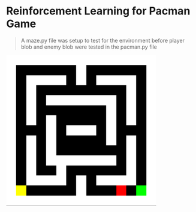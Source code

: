 # Reinforcement Learning for Pacman Game

> A maze.py file was setup to test for the environment before player blob and enemy blob were tested in the pacman.py file <br/>

<img src="/images/pacman.PNG" width="400" />
